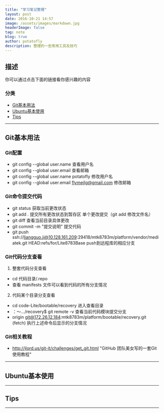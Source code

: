 ```yaml
---
title: "学习笔记整理"
layout: post
date: 2016-10-21 14:57
image: /assets/images/markdown.jpg
headerImage: false
tag: note
blog: true
author: potatofly
description: 整理的一些常用工具及技巧
---
```


## 描述

你可以通过点击下面的链接看你感兴趣的内容

### 分类

- [Git基本用法](#git基本用法)
- [Ubuntu基本使用](#ubuntu基本使用)
- [Tips](#tips)

---

## Git基本用法

### Git配置
* git config --global user.name   查看用户名
* git config --global user.email  查看邮箱
* git config --global user.name potatofly   修改用户名
* git config --global user.email flymejlg@gmail.com   修改邮箱

### Git命令提交代码
* git status   获取当前更改状态
* git add .    提交所有更改状态到暂存区  单个更改提交（git add 修改文件名）
* git diff     查看当前目录具体更改
* git commit -m "提交说明"   提交代码
* git push ssh://liangguo.ji@10.128.161.209:29418/mtk8783m/platform/vendor/mediatek.git HEAD:refs/for/Lite8783Base push到远程库的相应分支

### Git代码分支查看
1. 整套代码分支查看
 * cd 代码目录/.repo
 * 查看 manifests 文件可以看到代码的所有分支情况
2. 代码某个目录分支查看
 * cd code-Lite/bootable/recovery   进入查看目录
 * ：～.../recovery$ git remote -v   查看当前代码模块提交分支
 * origin	git@172.26.12.184:mtk8783m/platform/bootable/recovery.git (fetch) 执行上述命令后显示的分支情况
 
### Git相关教程
* http://jlord.us/git-it/challenges/get_git.html "GitHub 团队美女写的一套Git使用教程"
 
---

## Ubuntu基本使用

---

## Tips



---



